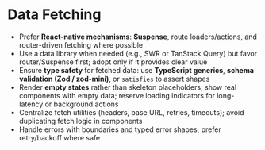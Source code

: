 # Data Fetching

- Prefer **React-native mechanisms**: **Suspense**, route loaders/actions, and router-driven fetching where possible
- Use a data library when needed (e.g., SWR or TanStack Query) but favor router/Suspense first; adopt only if it provides clear value
- Ensure **type safety** for fetched data: use **TypeScript generics**, **schema validation (Zod / zod-mini)**, or `satisfies` to assert shapes
- Render **empty states** rather than skeleton placeholders; show real components with empty data; reserve loading indicators for long-latency or background actions
- Centralize fetch utilities (headers, base URL, retries, timeouts); avoid duplicating fetch logic in components
- Handle errors with boundaries and typed error shapes; prefer retry/backoff where safe

